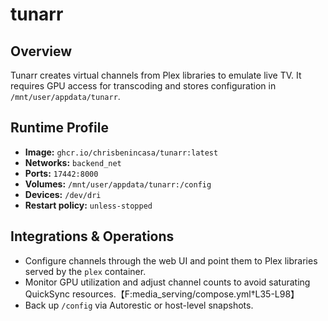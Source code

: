 # tunarr

## Overview
Tunarr creates virtual channels from Plex libraries to emulate live TV. It requires GPU access for transcoding and stores configuration in `/mnt/user/appdata/tunarr`.

## Runtime Profile
- **Image:** `ghcr.io/chrisbenincasa/tunarr:latest`
- **Networks:** `backend_net`
- **Ports:** `17442:8000`
- **Volumes:** `/mnt/user/appdata/tunarr:/config`
- **Devices:** `/dev/dri`
- **Restart policy:** `unless-stopped`

## Integrations & Operations
- Configure channels through the web UI and point them to Plex libraries served by the `plex` container.
- Monitor GPU utilization and adjust channel counts to avoid saturating QuickSync resources.【F:media_serving/compose.yml†L35-L98】
- Back up `/config` via Autorestic or host-level snapshots.
